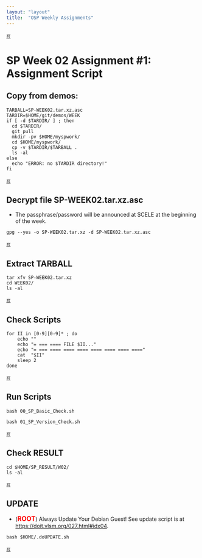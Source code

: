 ```yaml
---
layout: "layout"
title:  "OSP Weekly Assignments"
---
```


[&#x213C;](#idxXXX)<br id="idx000">
# SP Week 02 Assignment #1: Assignment Script

## Copy from demos:

```
TARBALL=SP-WEEK02.tar.xz.asc
TARDIR=$HOME/git/demos/WEEK
if [ -d $TARDIR/ ] ; then
  cd $TARDIR/
  git pull
  mkdir -pv $HOME/myspwork/
  cd $HOME/myspwork/
  cp -v $TARDIR/$TARBALL .
  ls -al
else
  echo "ERROR: no $TARDIR directory!"
fi

```

[&#x213C;](#)<br id="idx01">
## Decrypt file SP-WEEK02.tar.xz.asc

* The passphrase/password will be announced at SCELE at the beginning of the week.

```
gpg --yes -o SP-WEEK02.tar.xz -d SP-WEEK02.tar.xz.asc

```

[&#x213C;](#)<br id="idx02">
## Extract TARBALL
```
tar xfv SP-WEEK02.tar.xz
cd WEEK02/
ls -al

```

[&#x213C;](#)<br id="idx03">
## Check Scripts
```
for II in [0-9][0-9]* ; do
    echo ""
    echo "= === ==== FILE $II..."
    echo "= === ==== ==== ==== ==== ==== ==== ===="
    cat  "$II"
    sleep 2
done

```

[&#x213C;](#)<br id="idx04">
## Run Scripts
```
bash 00_SP_Basic_Check.sh

bash 01_SP_Version_Check.sh

```

[&#x213C;](#)<br id="idx05">
## Check RESULT
```
cd $HOME/SP_RESULT/W02/
ls -al

```

[&#x213C;](#)<br id="idx06">
## UPDATE
* (<span style="color:red; font-weight:bold; font-size:larger;">ROOT</span>)
  Always Update Your Debian Guest! See update script is at <https://doit.vlsm.org/027.html#idx04>.

```
bash $HOME/.doUPDATE.sh

```

[&#x213C;](#)<br id="idxXXX"><br>

